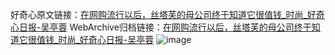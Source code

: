 好奇心原文链接：[在网购流行以后，丝塔芙的母公司终于知道它很值钱_时尚_好奇心日报-吴亭蓉](https://www.qdaily.com/articles/5086.html)
WebArchive归档链接：[在网购流行以后，丝塔芙的母公司终于知道它很值钱_时尚_好奇心日报-吴亭蓉](http://web.archive.org/web/20190623163910/https://www.qdaily.com/articles/5086.html)
![image](http://ww3.sinaimg.cn/large/007d5XDply1g3wd2cyw2vj30u02z87wh)
